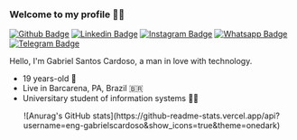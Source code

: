 ### Welcome to my profile 🙋‍♂️

[![Github Badge](https://img.shields.io/badge/GitHub-100000?style=for-the-badge&logo=github&logoColor=white)](https://github.com/eng-gabrielscardoso)
[![Linkedin Badge](https://img.shields.io/badge/LinkedIn-0077B5?style=for-the-badge&logo=linkedin&logoColor=white)](https://www.linkedin.com/in/eng-gabrielscardoso/)
[![Instagram Badge](https://img.shields.io/badge/Instagram-E4405F?style=for-the-badge&logo=instagram&logoColor=white)](https://instagram.com/eng.gabrielscardoso)
[![Whatsapp Badge](https://img.shields.io/badge/WhatsApp-25D366?style=for-the-badge&logo=whatsapp&logoColor=white)](https://wa.me/message/MIMKTQZXE6ABL1)
[![Telegram Badge](https://img.shields.io/badge/Telegram-2CA5E0?style=for-the-badge&logo=telegram&logoColor=white)](https://t.me/gabrielscardoso)

Hello, I'm Gabriel Santos Cardoso, a man in love with technology.

* 19 years-old 🎂
* Live in Barcarena, PA, Brazil 🇧🇷
* Universitary student of information systems 👨‍💻

<center style="text-align:center">![Anurag's GitHub stats](https://github-readme-stats.vercel.app/api?username=eng-gabrielscardoso&show_icons=true&theme=onedark)</center>

